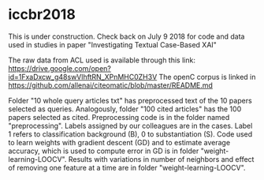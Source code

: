 # iccbr2018
This is under construction. Check back on July 9 2018 for code and data used in studies in paper "Investigating Textual Case-Based XAI"

The raw data from ACL used is available through this link: https://drive.google.com/open?id=1FxaDxcw_g48swVlhftRN_XPnMHC0ZH3V 
The openC corpus is linked in https://github.com/allenai/citeomatic/blob/master/README.md 

Folder "10 whole query articles txt" has preprocessed text of the 10 papers selected as queries. Analogously, folder "100 cited articles" has the 100 papers selected as cited. Preprocessing code is in the folder named "preprocessing".
Labels assigned by our colleagues are in the cases. Label 1 refers to classification background (B), 0 to substantiation (S).
Code used to learn weights with gradient descent (GD) and to estimate average accuracy, which is used to compute error in GD is in folder "weight-learning-LOOCV".
Results with variations in number of neighbors and effect of removing one feature at a time are in folder "weight-learning-LOOCV".
